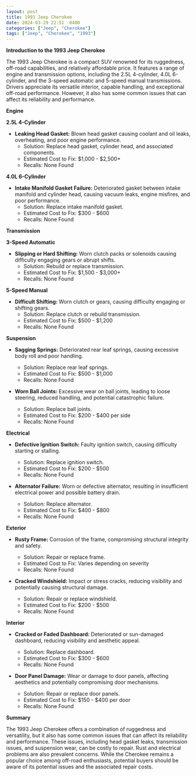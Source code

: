 ```yaml
---
layout: post
title: 1993 Jeep Cherokee
date: 2024-03-29 22:51 -0400
categories: ["Jeep", "Cherokee"]
tags: ["Jeep", "Cherokee", "1993"]
---
```

**Introduction to the 1993 Jeep Cherokee**

The 1993 Jeep Cherokee is a compact SUV renowned for its ruggedness, off-road capabilities, and relatively affordable price. It features a range of engine and transmission options, including the 2.5L 4-cylinder, 4.0L 6-cylinder, and the 3-speed automatic and 5-speed manual transmissions. Drivers appreciate its versatile interior, capable handling, and exceptional off-road performance. However, it also has some common issues that can affect its reliability and performance.

**Engine**

**2.5L 4-Cylinder**

* **Leaking Head Gasket:** Blown head gasket causing coolant and oil leaks, overheating, and poor engine performance.
  * Solution: Replace head gasket, cylinder head, and associated components.
  * Estimated Cost to Fix: $1,000 - $2,500+
  * Recalls: None Found

**4.0L 6-Cylinder**

* **Intake Manifold Gasket Failure:** Deteriorated gasket between intake manifold and cylinder head, causing vacuum leaks, engine misfires, and poor performance.
  * Solution: Replace intake manifold gasket.
  * Estimated Cost to Fix: $300 - $600
  * Recalls: None Found

**Transmission**

**3-Speed Automatic**

* **Slipping or Hard Shifting:** Worn clutch packs or solenoids causing difficulty engaging gears or abrupt shifts.
  * Solution: Rebuild or replace transmission.
  * Estimated Cost to Fix: $1,500 - $3,000+
  * Recalls: None Found

**5-Speed Manual**

* **Difficult Shifting:** Worn clutch or gears, causing difficulty engaging or shifting gears.
  * Solution: Replace clutch or rebuild transmission.
  * Estimated Cost to Fix: $500 - $1,200
  * Recalls: None Found

**Suspension**

* **Sagging Springs:** Deteriorated rear leaf springs, causing excessive body roll and poor handling.
  * Solution: Replace rear leaf springs.
  * Estimated Cost to Fix: $500 - $1,000
  * Recalls: None Found

* **Worn Ball Joints:** Excessive wear on ball joints, leading to loose steering, reduced handling, and potential catastrophic failure.
  * Solution: Replace ball joints.
  * Estimated Cost to Fix: $200 - $400 per side
  * Recalls: None Found

**Electrical**

* **Defective Ignition Switch:** Faulty ignition switch, causing difficulty starting or stalling.
  * Solution: Replace ignition switch.
  * Estimated Cost to Fix: $200 - $500
  * Recalls: None Found

* **Alternator Failure:** Worn or defective alternator, resulting in insufficient electrical power and possible battery drain.
  * Solution: Replace alternator.
  * Estimated Cost to Fix: $400 - $800
  * Recalls: None Found

**Exterior**

* **Rusty Frame:** Corrosion of the frame, compromising structural integrity and safety.
  * Solution: Repair or replace frame.
  * Estimated Cost to Fix: Varies depending on severity
  * Recalls: None Found

* **Cracked Windshield:** Impact or stress cracks, reducing visibility and potentially causing structural damage.
  * Solution: Repair or replace windshield.
  * Estimated Cost to Fix: $200 - $500
  * Recalls: None Found

**Interior**

* **Cracked or Faded Dashboard:** Deteriorated or sun-damaged dashboard, reducing visibility and aesthetic appeal.
  * Solution: Replace dashboard.
  * Estimated Cost to Fix: $300 - $600
  * Recalls: None Found

* **Door Panel Damage:** Wear or damage to door panels, affecting aesthetics and potentially compromising door mechanisms.
  * Solution: Repair or replace door panels.
  * Estimated Cost to Fix: $150 - $400 per door
  * Recalls: None Found

**Summary**

The 1993 Jeep Cherokee offers a combination of ruggedness and versatility, but it also has some common issues that can affect its reliability and performance. These issues, including head gasket leaks, transmission issues, and suspension wear, can be costly to repair. Rust and electrical problems are also prevalent concerns. While the Cherokee remains a popular choice among off-road enthusiasts, potential buyers should be aware of its potential issues and the associated repair costs.
